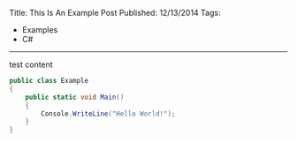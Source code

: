 Title: This Is An Example Post
Published: 12/13/2014
Tags:
  - Examples
  - C#
---
test content

```csharp
public class Example
{
    public static void Main()
    {
        Console.WriteLine("Hello World!");
    }
}
```
